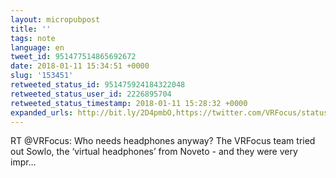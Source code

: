 ```yaml
---
layout: micropubpost
title: ''
tags: note
language: en
tweet_id: 951477514865692672
date: 2018-01-11 15:34:51 +0000
slug: '153451'
retweeted_status_id: 951475924184322048
retweeted_status_user_id: 2226895704
retweeted_status_timestamp: 2018-01-11 15:28:32 +0000
expanded_urls: http://bit.ly/2D4pmbO,https://twitter.com/VRFocus/status/951475924184322048/photo/1
---
```

RT @VRFocus: Who needs headphones anyway? The VRFocus team tried out Sowlo, the  ‘virtual headphones’ from Noveto - and they were very impr…
